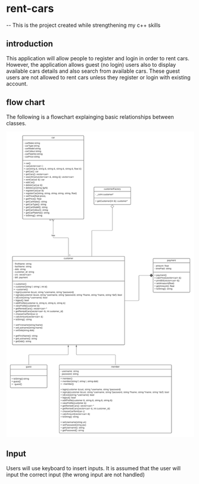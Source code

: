 # rent-cars
-- This is the project created while strengthening my c++ skills

## introduction
This application will allow people to register and login in order to rent cars. However, the application allows guest (no login) users also to display available cars details and also search from available cars. These guest users are not allowed to rent cars unless they register or login with existing account.

## flow chart
The following is a flowchart explainging basic relationships between classes.

![Test image 1](https://github.com/muhizia/rent-cars/blob/main/images/uml.png?raw=true)
## Input
Users will use keyboard to insert inputs. It is assumed that the user will input the correct input (the wrong input are not handled)
